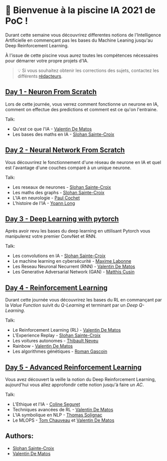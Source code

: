 # :wave: Bienvenue à la piscine IA 2021 de PoC !

Durant cette semaine vous découvrirez differentes notions de l'Intelligence Artificielle en commençant pas les bases du Machine Leaning jusqu'au Deep Reinforcement Learning.

À l'issue de cette piscine vous aurez toutes les compétences nécessaires pour démarrer votre propre projets d'IA.

> :bulb: Si vous souhaitez obtenir les corrections des sujets, contactez les différents [rédacteurs](https://github.com/PoCInnovation/Pool2021/tree/master/AI#authors).

## [Day 1 - Neuron From Scratch](./day01)
Lors de cette journée, vous verrez comment fonctionne un neurone en IA, comment on effectue des predictions et comment est ce qu'on l'entraine.

Talk:
- Qu'est ce que l'IA - [Valentin De Matos](https://www.linkedin.com/in/valentin-de-matos/)
- Les bases des maths en IA - [Slohan Sainte-Croix](https://www.linkedin.com/in/slohan-sainte-croix-37789b177/)

## [Day 2 - Neural Network From Scratch](./day02)
Vous découvrirez le fonctionnement d'une réseau de neurone en IA et quel est l'avantage d'une couches comparé à un unique neurone.

Talk:
- Les reseaux de neurones - [Slohan Sainte-Croix](https://www.linkedin.com/in/slohan-sainte-croix-37789b177/)
- Les maths des graphs - [Slohan Sainte-Croix](https://www.linkedin.com/in/slohan-sainte-croix-37789b177/)
- L'IA en neurologie - [Paul Cochet](https://www.linkedin.com/in/paul-cochet/)
- L'histoire de l'IA - [Yoann Long](https://www.linkedin.com/in/sumenia/)


## [Day 3 - Deep Learning with pytorch](./day03)
Après avoir revu les bases du deep learning en uttilisant Pytorch vous manipulerez votre premier ConvNet et RNN.

Talk:
- Les convolutions en IA - [Slohan Sainte-Croix](https://www.linkedin.com/in/slohan-sainte-croix-37789b177/)
- Le machine learning en cybersécurité - [Maxime Labonne](https://www.linkedin.com/in/maxime-labonne/)
- Les Reseau Neuronal Necurrent (RNN) - [Valentin De Matos](https://www.linkedin.com/in/valentin-de-matos/)
- Les Generative Adversarial Network (GAN) - [Matthis Cusin](https://www.linkedin.com/in/matthis-cusin-670632160/)

## [Day 4 - Reinforcement Learning](./day04)
Durant cette journée vous découvrirez les bases du RL en commançant par la _Value Function_ suivit du _Q-Learning_ et terminant par un _Deep Q-Learning_. 

Talk:
- Le Reinforcement Learning (RL) - [Valentin De Matos](https://www.linkedin.com/in/valentin-de-matos/)
- L'Experience Replay - [Slohan Sainte-Croix](https://www.linkedin.com/in/slohan-sainte-croix-37789b177/)
- Les voitures autonomes - [Thibault Neveu](https://www.linkedin.com/in/thibaultneveu/)
- Rainbow - [Valentin De Matos](https://www.linkedin.com/in/valentin-de-matos/)
- Les algorithmes génétiques - [Roman Gascoin](https://www.linkedin.com/in/rgascoin/)

## [Day 5 - Advanced Reinforcement Learning](./day05)
Vous avez découvert la veille la notion du Deep Reinforcement Learning, aujourd'hui vous allez approfondir cette notion jusqu'à faire un _AC_.

Talk:
- L'Ethique et l'IA - [Coline Seguret](https://www.linkedin.com/in/coline-seguret/)
- Techniques avancées de RL - [Valentin De Matos](https://www.linkedin.com/in/valentin-de-matos/)
- L'IA symbolique en NLP - [Thomas Solignac](https://www.linkedin.com/in/thomas-solignac/)
- Le MLOPS - [Tom Chauveau](https://www.linkedin.com/in/tom-chauveau-3398981a4/) et [Valentin De Matos](https://www.linkedin.com/in/valentin-de-matos/)

## Authors:
- [Slohan Sainte-Croix](https://github.com/L-Antique)
- [Valentin De Matos](https://github.com/Thytu)
